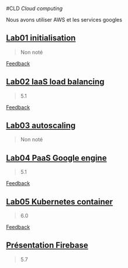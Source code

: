 #CLD
*Cloud computing*

Nous avons utiliser AWS et les services googles
## [Lab01 initialisation](https://github.com/artjun-heigvd/CLD/tree/main/lab01_init)
> Non noté

[Feedback](https://github.com/artjun-heigvd/CLD/blob/main/lab01_init/FEEDBACK-g%C3%A9n%C3%A9ral-lab01.pdf)
## [Lab02 IaaS load balancing](https://github.com/artjun-heigvd/CLD/tree/main/lab02_IaaS_loadBalancing)
> 5.1

[Feedback](https://github.com/artjun-heigvd/CLD/blob/main/lab02_IaaS_loadBalancing/FEEDBACK.md)
## [Lab03 autoscaling](https://github.com/artjun-heigvd/CLD/tree/main/lab03_AutoScaling)
> Non noté
## [Lab04 PaaS Google engine](https://github.com/artjun-heigvd/CLD/tree/main/lab04_PaaS_GoogleEngine)
> 5.1

[Feedback](https://github.com/artjun-heigvd/CLD/blob/main/lab04_PaaS_GoogleEngine/FEEDBACK.md)
## [Lab05 Kubernetes container](https://github.com/artjun-heigvd/CLD/tree/main/lab05_K8sContainter)
> 6.0

[Feedback](https://github.com/artjun-heigvd/CLD/blob/main/lab05_K8sContainter/FEEDBACK.md)
## [Présentation Firebase](https://github.com/artjun-heigvd/CLD/blob/main/CLD_FireBase_Presentation.pdf)
> 5.7
